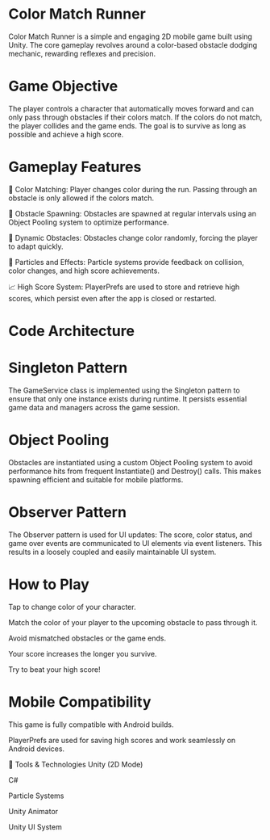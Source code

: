 # Color Match Runner

Color Match Runner is a simple and engaging 2D mobile game built using Unity. The core gameplay revolves around a color-based obstacle dodging mechanic, rewarding reflexes and precision.

# Game Objective

The player controls a character that automatically moves forward and can only pass through obstacles if their colors match. If the colors do not match, the player collides and the game ends. The goal is to survive as long as possible and achieve a high score.

# Gameplay Features

🔴 Color Matching: Player changes color during the run. Passing through an obstacle is only allowed if the colors match.

🧱 Obstacle Spawning: Obstacles are spawned at regular intervals using an Object Pooling system to optimize performance.

🌈 Dynamic Obstacles: Obstacles change color randomly, forcing the player to adapt quickly.

🌟 Particles and Effects: Particle systems provide feedback on collision, color changes, and high score achievements.

📈 High Score System: PlayerPrefs are used to store and retrieve high scores, which persist even after the app is closed or restarted.

# Code Architecture

#  Singleton Pattern

The GameService class is implemented using the Singleton pattern to ensure that only one instance exists during runtime.
It persists essential game data and managers across the game session.

#  Object Pooling

Obstacles are instantiated using a custom Object Pooling system to avoid performance hits from frequent Instantiate() and Destroy() calls.
This makes spawning efficient and suitable for mobile platforms.

#  Observer Pattern

The Observer pattern is used for UI updates:
The score, color status, and game over events are communicated to UI elements via event listeners.
This results in a loosely coupled and easily maintainable UI system.

#  How to Play
Tap to change color of your character.

Match the color of your player to the upcoming obstacle to pass through it.

Avoid mismatched obstacles or the game ends.

Your score increases the longer you survive.

Try to beat your high score!

#  Mobile Compatibility
This game is fully compatible with Android builds.

PlayerPrefs are used for saving high scores and work seamlessly on Android devices.

🧩 Tools & Technologies
Unity (2D Mode)

C#

Particle Systems

Unity Animator

Unity UI System

